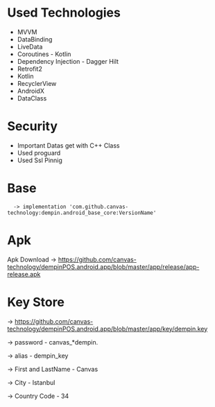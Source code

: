 # Used Technologies

 *   MVVM
 *   DataBinding
 *   LiveData
 *   Coroutines - Kotlin
 *   Dependency Injection - Dagger Hilt
 *   Retrofit2
 *   Kotlin
 *   RecyclerView
 *   AndroidX
 *   DataClass
 
# Security 
 
 * Important Datas get  with  C++ Class
 * Used proguard
 * Used Ssl Pinnig

# Base

	  -> implementation 'com.github.canvas-technology:dempin.android_base_core:VersionName'


# Apk
 Apk Download -> https://github.com/canvas-technology/dempinPOS.android.app/blob/master/app/release/app-release.apk
 
 # Key Store

 -> https://github.com/canvas-technology/dempinPOS.android.app/blob/master/app/key/dempin.key
 
 -> password - canvas_*dempin.
 
 -> alias - dempin_key
 
 -> First and LastName - Canvas
 
 -> City - Istanbul 
 
 -> Country Code - 34
